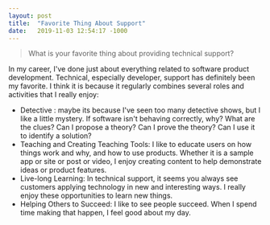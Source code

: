 ```yaml
---
layout: post
title:  "Favorite Thing About Support"
date:   2019-11-03 12:54:17 -1000
---
```

<blockquote>
What is your favorite thing about providing technical support?
</blockquote>

<p>In my career, I've done just about everything related to software product development.  Technical, especially developer, support has definitely been my favorite.  I think it is because it regularly combines several roles and activities that I really enjoy:<p>
<ul>
<li>
Detective : maybe its because I've seen too many detective shows, but I like a little mystery.  If software isn't behaving correctly, why?  What are the clues?  Can I propose a theory?  Can I prove the theory?  Can I use it to identify a solution?</li>
<li>
Teaching and Creating Teaching Tools: I like to educate users on how things work and why, and how to use products.  Whether it is a sample app or site or post or video, I enjoy creating content to help demonstrate ideas or product features.</li>
<li>
Live-long Learning: In technical support, it seems you always see customers applying technology in new and interesting ways.  I really enjoy these opportunities to learn new things.
</li>
<li>
Helping Others to Succeed:  I like to see people succeed.  When I spend time making that happen, I feel good about my day.</li>
</ul>